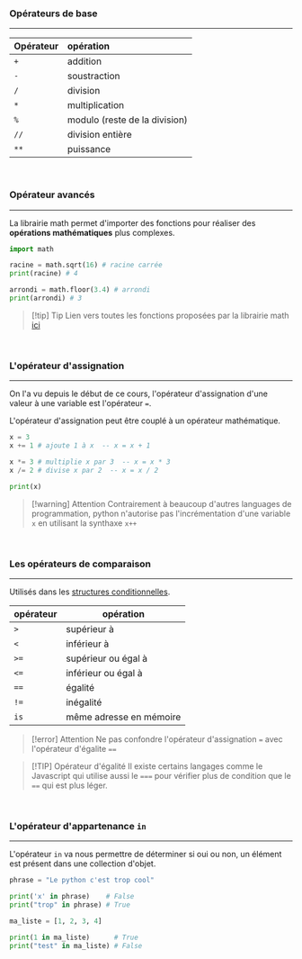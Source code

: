 ### Opérateurs de base
---

| Opérateur | opération                     |
| --------- |:----------------------------- |
| `+`       | addition                      |
| `-`       | soustraction                  |
| `/`       | division                      |
| `*`       | multiplication                |
| `%`       | modulo (reste de la division) |
| `//`      | division entière              |
| `**`      | puissance                     |

<br>

### Opérateur avancés
---

La librairie math permet d'importer des fonctions pour réaliser des **opérations mathématiques** plus complexes.

```python
import math

racine = math.sqrt(16) # racine carrée
print(racine) # 4

arrondi = math.floor(3.4) # arrondi
print(arrondi) # 3
```


> [!tip] Tip
> Lien vers toutes les fonctions proposées par la librairie math [ici](https://docs.python.org/3/library/math.html)

<br>

### L'opérateur d'assignation
---

On l'a vu depuis le début de ce cours, l'opérateur d'assignation d'une valeur à une variable est l'opérateur `=`.

L'opérateur d'assignation peut être couplé à un opérateur mathématique.

```python
x = 3
x += 1 # ajoute 1 à x  -- x = x + 1 

x *= 3 # multiplie x par 3  -- x = x * 3
x /= 2 # divise x par 2  -- x = x / 2

print(x)
```


> [!warning] Attention
> Contrairement à beaucoup d'autres languages de programmation, python n'autorise pas l'incrémentation d'une variable `x` en utilisant la synthaxe `x++`

<br>

### Les opérateurs de comparaison
---

Utilisés dans les [structures conditionnelles](11.%20Les%20structures%20conditionnelles.md).

| opérateur | opération           |
| --------- | ------------------- |
| `>`       | supérieur à         |
| `<`       | inférieur à         |
| `>=`      | supérieur ou égal à |
| `<=`      | inférieur ou égal à |
| `==`      | égalité             |
| `!=`      | inégalité           |
| `is`      | même adresse en mémoire                    |


> [!error] Attention
> Ne pas confondre l'opérateur d'assignation `=` avec l'opérateur d'égalite `==`

> [!TIP] Opérateur d'égalité
> Il existe certains langages comme le Javascript qui utilise aussi le `===` pour vérifier plus de condition que le `==` qui est plus léger.

<br>

### L'opérateur d'appartenance `in`
---

L'opérateur `in` va nous permettre de déterminer si oui ou non, un élément est présent dans une collection d'objet.

```python
phrase = "Le python c'est trop cool"

print('x' in phrase)    # False
print("trop" in phrase) # True

ma_liste = [1, 2, 3, 4]

print(1 in ma_liste)      # True
print("test" in ma_liste) # False
```

